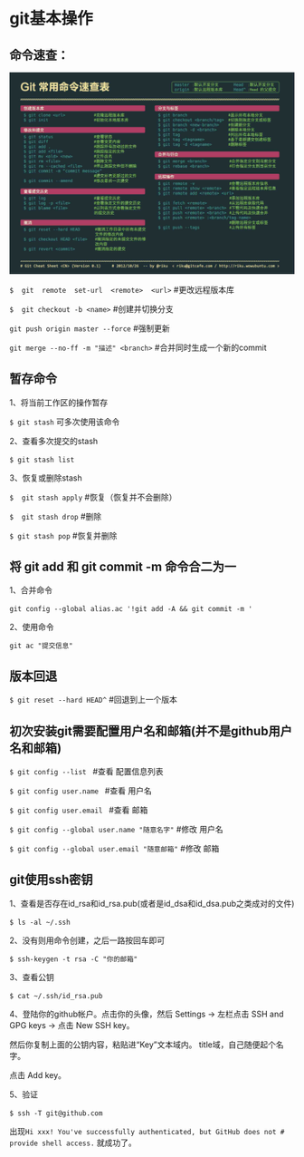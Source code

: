 #  **git基本操作**

## 命令速查：

 ![git](src/git.jpg) 

`$  git  remote  set-url  <remote>  <url>` 	#更改远程版本库

`$  git checkout -b <name>`					#创建并切换分支

`git push origin master --force`                          #强制更新

`git merge --no-ff -m "描述" <branch>`   #合并同时生成一个新的commit

## 暂存命令

1、将当前工作区的操作暂存

`$ git stash` 		可多次使用该命令

2、查看多次提交的stash

`$ git stash list`

3、恢复或删除stash

`$  git stash apply` 	#恢复（恢复并不会删除）

`$  git stash drop`		#删除

`$ git stash pop` 		#恢复并删除

## 将 git add 和 git commit -m 命令合二为一

1、合并命令

`git config --global alias.ac '!git add -A && git commit -m '`

2、使用命令

`git ac "提交信息"` 

## 版本回退

`$ git reset --hard HEAD^` 		#回退到上一个版本

## 初次安装git需要配置用户名和邮箱(并不是github用户名和邮箱)

`$ git config --list `       #查看 配置信息列表

`$ git config user.name `       #查看 用户名

`$ git config user.email `       #查看 邮箱

`$ git config --global user.name "随意名字"`  #修改 用户名

`$ git config --global user.email "随意邮箱"`  #修改 邮箱

## git使用ssh密钥

1、查看是否存在id_rsa和id_rsa.pub(或者是id_dsa和id_dsa.pub之类成对的文件)

`$ ls -al ~/.ssh` 

2、没有则用命令创建，之后一路按回车即可

`$ ssh-keygen -t rsa -C "你的邮箱"` 

3、查看公钥

`$ cat ~/.ssh/id_rsa.pub` 

4、登陆你的github帐户。点击你的头像，然后 Settings -> 左栏点击 SSH and GPG keys -> 点击 New SSH key。

然后你复制上面的公钥内容，粘贴进“Key”文本域内。 title域，自己随便起个名字。

点击 Add key。

5、验证

`$ ssh -T git@github.com` 

出现`Hi xxx! You've successfully authenticated, but GitHub does not # provide shell access.` 就成功了。
